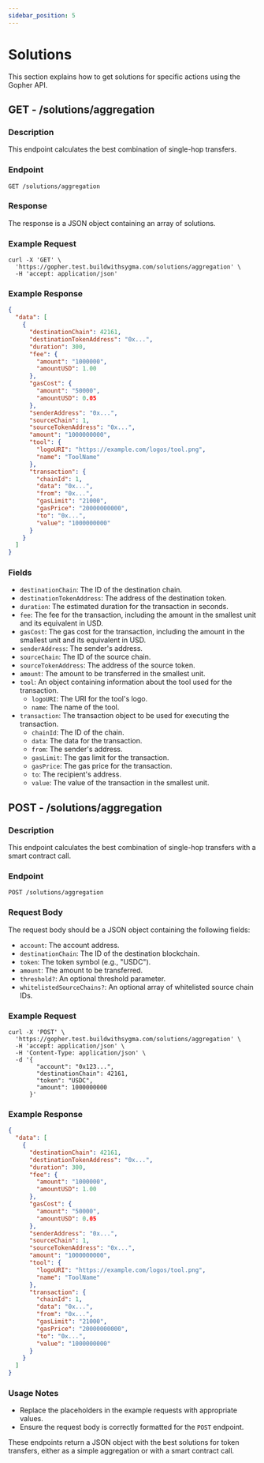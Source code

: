```yaml
---
sidebar_position: 5
---
```


# Solutions

This section explains how to get solutions for specific actions using the Gopher API.

## GET - /solutions/aggregation

### Description

This endpoint calculates the best combination of single-hop transfers.

### Endpoint

`GET /solutions/aggregation`

### Response

The response is a JSON object containing an array of solutions.

### Example Request

```shell
curl -X 'GET' \
  'https://gopher.test.buildwithsygma.com/solutions/aggregation' \
  -H 'accept: application/json'
```

### Example Response

```json
{
  "data": [
    {
      "destinationChain": 42161,
      "destinationTokenAddress": "0x...",
      "duration": 300,
      "fee": {
        "amount": "1000000",
        "amountUSD": 1.00
      },
      "gasCost": {
        "amount": "50000",
        "amountUSD": 0.05
      },
      "senderAddress": "0x...",
      "sourceChain": 1,
      "sourceTokenAddress": "0x...",
      "amount": "1000000000",
      "tool": {
        "logoURI": "https://example.com/logos/tool.png",
        "name": "ToolName"
      },
      "transaction": {
        "chainId": 1,
        "data": "0x...",
        "from": "0x...",
        "gasLimit": "21000",
        "gasPrice": "20000000000",
        "to": "0x...",
        "value": "1000000000"
      }
    }
  ]
}
```

### Fields

- `destinationChain`: The ID of the destination chain.
- `destinationTokenAddress`: The address of the destination token.
- `duration`: The estimated duration for the transaction in seconds.
- `fee`: The fee for the transaction, including the amount in the smallest unit and its equivalent in USD.
- `gasCost`: The gas cost for the transaction, including the amount in the smallest unit and its equivalent in USD.
- `senderAddress`: The sender's address.
- `sourceChain`: The ID of the source chain.
- `sourceTokenAddress`: The address of the source token.
- `amount`: The amount to be transferred in the smallest unit.
- `tool`: An object containing information about the tool used for the transaction.
    - `logoURI`: The URI for the tool's logo.
    - `name`: The name of the tool.
- `transaction`: The transaction object to be used for executing the transaction.
    - `chainId`: The ID of the chain.
    - `data`: The data for the transaction.
    - `from`: The sender's address.
    - `gasLimit`: The gas limit for the transaction.
    - `gasPrice`: The gas price for the transaction.
    - `to`: The recipient's address.
    - `value`: The value of the transaction in the smallest unit.

## POST - /solutions/aggregation

### Description

This endpoint calculates the best combination of single-hop transfers with a smart contract call.

### Endpoint

`POST /solutions/aggregation`

### Request Body

The request body should be a JSON object containing the following fields:

- `account`: The account address.
- `destinationChain`: The ID of the destination blockchain.
- `token`: The token symbol (e.g., "USDC").
- `amount`: The amount to be transferred.
- `threshold?`: An optional threshold parameter.
- `whitelistedSourceChains?`: An optional array of whitelisted source chain IDs.

### Example Request

```shell
curl -X 'POST' \
  'https://gopher.test.buildwithsygma.com/solutions/aggregation' \
  -H 'accept: application/json' \
  -H 'Content-Type: application/json' \
  -d '{
        "account": "0x123...",
        "destinationChain": 42161,
        "token": "USDC",
        "amount": 1000000000
      }'
```

### Example Response

```json
{
  "data": [
    {
      "destinationChain": 42161,
      "destinationTokenAddress": "0x...",
      "duration": 300,
      "fee": {
        "amount": "1000000",
        "amountUSD": 1.00
      },
      "gasCost": {
        "amount": "50000",
        "amountUSD": 0.05
      },
      "senderAddress": "0x...",
      "sourceChain": 1,
      "sourceTokenAddress": "0x...",
      "amount": "1000000000",
      "tool": {
        "logoURI": "https://example.com/logos/tool.png",
        "name": "ToolName"
      },
      "transaction": {
        "chainId": 1,
        "data": "0x...",
        "from": "0x...",
        "gasLimit": "21000",
        "gasPrice": "20000000000",
        "to": "0x...",
        "value": "1000000000"
      }
    }
  ]
}
```

### Usage Notes

- Replace the placeholders in the example requests with appropriate values.
- Ensure the request body is correctly formatted for the `POST` endpoint.

These endpoints return a JSON object with the best solutions for token transfers, either as a simple aggregation or with a smart contract call.
